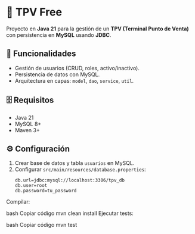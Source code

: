 # 🛒 TPV Free

Proyecto en **Java 21** para la gestión de un **TPV (Terminal Punto de Venta)** con persistencia en **MySQL** usando **JDBC**.


## 🚀 Funcionalidades
- Gestión de usuarios (CRUD, roles, activo/inactivo).
- Persistencia de datos con MySQL.
- Arquitectura en capas: `model`, `dao`, `service`, `util`.

## 🗄️ Requisitos
- Java 21
- MySQL 8+
- Maven 3+

## ⚙️ Configuración
1. Crear base de datos y tabla `usuarios` en MySQL.
2. Configurar `src/main/resources/database.properties`:
   ```properties
   db.url=jdbc:mysql://localhost:3306/tpv_db
   db.user=root
   db.password=tu_password
Compilar:

bash
Copiar código
mvn clean install
Ejecutar tests:

bash
Copiar código
mvn test
